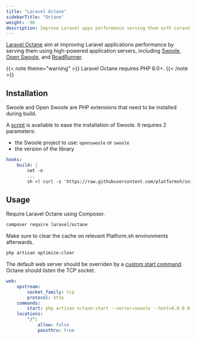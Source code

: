 ```yaml
---
title: "Laravel Octane"
sidebarTitle: "Octane"
weight: -90
description: Improve Laravel apps performance serving them with Laravel Octane.
---
```


[Laravel Octane](https://laravel.com/docs/octane) aim at improving Laravel applications performance by serving them using high-powered application servers, including [Swoole](https://github.com/swoole/swoole-src), [Open Swoole](https://openswoole.com/), and [RoadRunner](https://roadrunner.dev/).

{{< note theme="warning" >}}
Laravel Octane requires PHP 8.0+.
{{< /note >}}

## Installation

Swoole and Open Swoole are PHP extensions that need to be installed during build.

A [script](https://raw.githubusercontent.com/platformsh/snippets/main/src/install_swoole.sh) is available to ease the installation of Swoole. It requires 2 parameters:
 - the Swoole project to use: `openswoole` or `swoole`
 - the version of the library

```yaml {location=".platform.app.yaml"}
hooks:
    build: |
        set -e
        ...
        sh <( curl -s 'https://raw.githubusercontent.com/platformsh/snippets/main/src/install_swoole.sh') openswoole 4.11.1
```

## Usage

Require Laravel Octane using Composer.

``` bash
composer require laravel/octane
```

Make sure to clear the cache on relevant Platform.sh environments afterwards.

``` bash
php artisan optimize:clear
```

The default web server should be overriden by a [custom start command](../../../languages/php/_index.md#alternate-start-commands). Octane should listen the TCP socket.

```yaml {location=".platform.app.yaml"}
web:
    upstream:
        socket_family: tcp
        protocol: http
    commands:
        start: php artisan octane:start --server=swoole --host=0.0.0.0 --port=$PORT
    locations:
        "/":
            allow: false
            passthru: true
```
